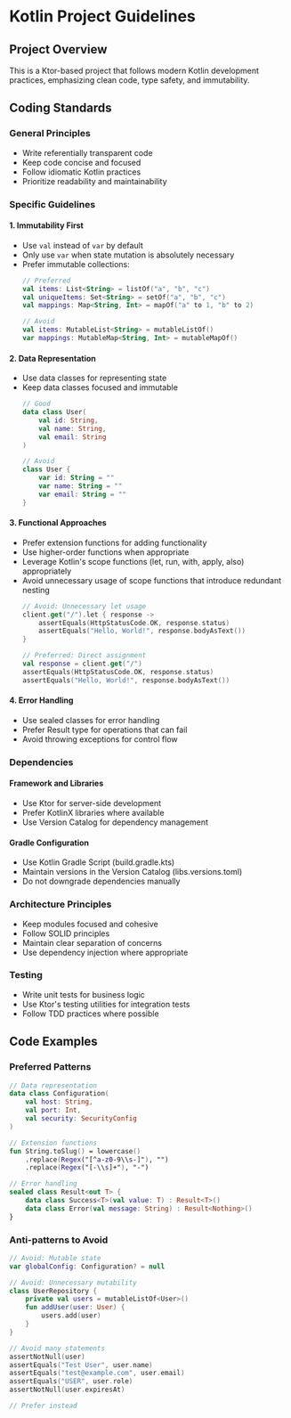 # Kotlin Project Guidelines

## Project Overview
This is a Ktor-based project that follows modern Kotlin development practices, emphasizing clean code, type safety, and immutability.

## Coding Standards

### General Principles
- Write referentially transparent code
- Keep code concise and focused
- Follow idiomatic Kotlin practices
- Prioritize readability and maintainability

### Specific Guidelines

#### 1. Immutability First
- Use `val` instead of `var` by default
- Only use `var` when state mutation is absolutely necessary
- Prefer immutable collections:
  ```kotlin
  // Preferred
  val items: List<String> = listOf("a", "b", "c")
  val uniqueItems: Set<String> = setOf("a", "b", "c")
  val mappings: Map<String, Int> = mapOf("a" to 1, "b" to 2)

  // Avoid
  val items: MutableList<String> = mutableListOf()
  var mappings: MutableMap<String, Int> = mutableMapOf()
  ```

#### 2. Data Representation
- Use data classes for representing state
- Keep data classes focused and immutable
  ```kotlin
  // Good
  data class User(
      val id: String,
      val name: String,
      val email: String
  )

  // Avoid
  class User {
      var id: String = ""
      var name: String = ""
      var email: String = ""
  }
  ```

#### 3. Functional Approaches
- Prefer extension functions for adding functionality
- Use higher-order functions when appropriate
- Leverage Kotlin's scope functions (let, run, with, apply, also) appropriately
- Avoid unnecessary usage of scope functions that introduce redundant nesting
  ```kotlin
  // Avoid: Unnecessary let usage
  client.get("/").let { response ->
      assertEquals(HttpStatusCode.OK, response.status)
      assertEquals("Hello, World!", response.bodyAsText())
  }

  // Preferred: Direct assignment
  val response = client.get("/")
  assertEquals(HttpStatusCode.OK, response.status)
  assertEquals("Hello, World!", response.bodyAsText())
  ```

#### 4. Error Handling
- Use sealed classes for error handling
- Prefer Result type for operations that can fail
- Avoid throwing exceptions for control flow

### Dependencies

#### Framework and Libraries
- Use Ktor for server-side development
- Prefer KotlinX libraries where available
- Use Version Catalog for dependency management

#### Gradle Configuration
- Use Kotlin Gradle Script (build.gradle.kts)
- Maintain versions in the Version Catalog (libs.versions.toml)
- Do not downgrade dependencies manually

### Architecture Principles
- Keep modules focused and cohesive
- Follow SOLID principles
- Maintain clear separation of concerns
- Use dependency injection where appropriate

### Testing
- Write unit tests for business logic
- Use Ktor's testing utilities for integration tests
- Follow TDD practices where possible

## Code Examples

### Preferred Patterns

```kotlin
// Data representation
data class Configuration(
    val host: String,
    val port: Int,
    val security: SecurityConfig
)

// Extension functions
fun String.toSlug() = lowercase()
    .replace(Regex("[^a-z0-9\\s-]"), "")
    .replace(Regex("[-\\s]+"), "-")

// Error handling
sealed class Result<out T> {
    data class Success<T>(val value: T) : Result<T>()
    data class Error(val message: String) : Result<Nothing>()
}
```

### Anti-patterns to Avoid

```kotlin
// Avoid: Mutable state
var globalConfig: Configuration? = null

// Avoid: Unnecessary mutability
class UserRepository {
    private val users = mutableListOf<User>()
    fun addUser(user: User) {
        users.add(user)
    }
}
```

```kotlin
// Avoid many statements
assertNotNull(user)
assertEquals("Test User", user.name)
assertEquals("test@example.com", user.email)
assertEquals("USER", user.role)
assertNotNull(user.expiresAt)

// Prefer instead

```
